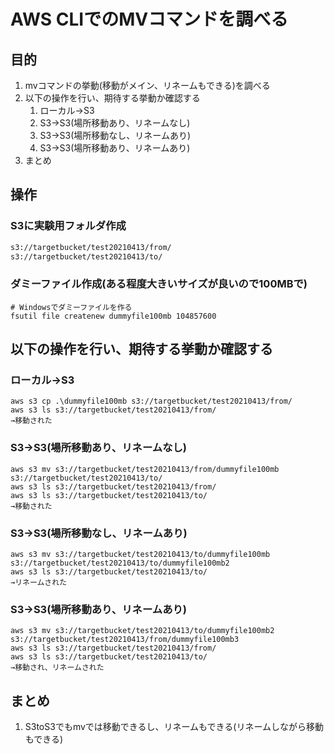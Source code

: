 # AWS CLIでのMVコマンドを調べる

## 目的

1. mvコマンドの挙動(移動がメイン、リネームもできる)を調べる
2. 以下の操作を行い、期待する挙動か確認する
   1. ローカル→S3
   2. S3→S3(場所移動あり、リネームなし)
   3. S3→S3(場所移動なし、リネームあり)
   4. S3→S3(場所移動あり、リネームあり)
3. まとめ

## 操作

### S3に実験用フォルダ作成

```sh
s3://targetbucket/test20210413/from/
s3://targetbucket/test20210413/to/
```

### ダミーファイル作成(ある程度大きいサイズが良いので100MBで)

```
# Windowsでダミーファイルを作る
fsutil file createnew dummyfile100mb 104857600
```

## 以下の操作を行い、期待する挙動か確認する

### ローカル→S3

```
aws s3 cp .\dummyfile100mb s3://targetbucket/test20210413/from/
aws s3 ls s3://targetbucket/test20210413/from/
→移動された
```

### S3→S3(場所移動あり、リネームなし)

```
aws s3 mv s3://targetbucket/test20210413/from/dummyfile100mb s3://targetbucket/test20210413/to/
aws s3 ls s3://targetbucket/test20210413/from/
aws s3 ls s3://targetbucket/test20210413/to/
→移動された
```

### S3→S3(場所移動なし、リネームあり)

```
aws s3 mv s3://targetbucket/test20210413/to/dummyfile100mb s3://targetbucket/test20210413/to/dummyfile100mb2
aws s3 ls s3://targetbucket/test20210413/to/
→リネームされた
```

### S3→S3(場所移動あり、リネームあり)

```
aws s3 mv s3://targetbucket/test20210413/to/dummyfile100mb2 s3://targetbucket/test20210413/from/dummyfile100mb3
aws s3 ls s3://targetbucket/test20210413/from/
aws s3 ls s3://targetbucket/test20210413/to/
→移動され、リネームされた
```

## まとめ

1. S3toS3でもmvでは移動できるし、リネームもできる(リネームしながら移動もできる)